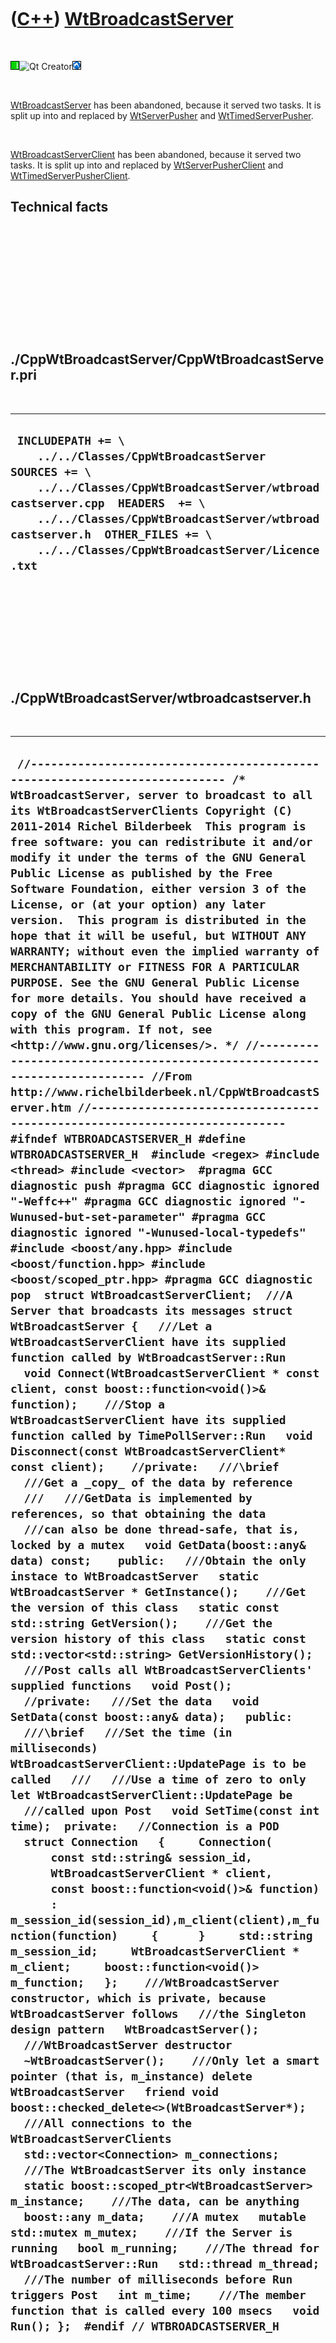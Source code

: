 



 

 

 

 

 

([C++](Cpp.md)) [WtBroadcastServer](CppWtBroadcastServer.md)
==============================================================

 

![Wt](PicWt.png)![Qt
Creator](PicQtCreator.png)![Lubuntu](PicLubuntu.png)

 

[WtBroadcastServer](CppWtBroadcastServer.md) has been abandoned,
because it served two tasks. It is split up into and replaced by
[WtServerPusher](CppWtServerPusher.md) and
[WtTimedServerPusher](CppWtTimedServerPusher.md).

 

[WtBroadcastServerClient](CppWtBroadcastServerClient.md) has been
abandoned, because it served two tasks. It is split up into and replaced
by [WtServerPusherClient](CppWtServerPusherClient.md) and
[WtTimedServerPusherClient](CppWtTimedServerPusherClient.md).

Technical facts
---------------

 

 

 

 

 

 

./CppWtBroadcastServer/CppWtBroadcastServer.pri
-----------------------------------------------

 

  --------------------------------------------------------------------------------------------------------------------------------------------------------------------------------------------------------------------------------------------------------------------------------------
  ` INCLUDEPATH += \     ../../Classes/CppWtBroadcastServer  SOURCES += \     ../../Classes/CppWtBroadcastServer/wtbroadcastserver.cpp  HEADERS  += \     ../../Classes/CppWtBroadcastServer/wtbroadcastserver.h  OTHER_FILES += \     ../../Classes/CppWtBroadcastServer/Licence.txt`
  --------------------------------------------------------------------------------------------------------------------------------------------------------------------------------------------------------------------------------------------------------------------------------------

 

 

 

 

 

./CppWtBroadcastServer/wtbroadcastserver.h
------------------------------------------

 

  --------------------------------------------------------------------------------------------------------------------------------------------------------------------------------------------------------------------------------------------------------------------------------------------------------------------------------------------------------------------------------------------------------------------------------------------------------------------------------------------------------------------------------------------------------------------------------------------------------------------------------------------------------------------------------------------------------------------------------------------------------------------------------------------------------------------------------------------------------------------------------------------------------------------------------------------------------------------------------------------------------------------------------------------------------------------------------------------------------------------------------------------------------------------------------------------------------------------------------------------------------------------------------------------------------------------------------------------------------------------------------------------------------------------------------------------------------------------------------------------------------------------------------------------------------------------------------------------------------------------------------------------------------------------------------------------------------------------------------------------------------------------------------------------------------------------------------------------------------------------------------------------------------------------------------------------------------------------------------------------------------------------------------------------------------------------------------------------------------------------------------------------------------------------------------------------------------------------------------------------------------------------------------------------------------------------------------------------------------------------------------------------------------------------------------------------------------------------------------------------------------------------------------------------------------------------------------------------------------------------------------------------------------------------------------------------------------------------------------------------------------------------------------------------------------------------------------------------------------------------------------------------------------------------------------------------------------------------------------------------------------------------------------------------------------------------------------------------------------------------------------------------------------------------------------------------------------------------------------------------------------------------------------------------------------------------------------------------------------------------------------------------------------------------------------------------------------------------------------------------------------------------------------------------------------------------------------------------------------------------------------------------------------------------------------------------------------------------------------------------------------------------------------------------------------------------------------------------------------------------------------------------------------------------------------------------------------------------------------------------------------------------------------------------------------------------------------------------------------------------------------------------------------------------------------------------------------------------------------------------------------------------------------------------------------------------------------
  ` //--------------------------------------------------------------------------- /* WtBroadcastServer, server to broadcast to all its WtBroadcastServerClients Copyright (C) 2011-2014 Richel Bilderbeek  This program is free software: you can redistribute it and/or modify it under the terms of the GNU General Public License as published by the Free Software Foundation, either version 3 of the License, or (at your option) any later version.  This program is distributed in the hope that it will be useful, but WITHOUT ANY WARRANTY; without even the implied warranty of MERCHANTABILITY or FITNESS FOR A PARTICULAR PURPOSE. See the GNU General Public License for more details. You should have received a copy of the GNU General Public License along with this program. If not, see <http://www.gnu.org/licenses/>. */ //--------------------------------------------------------------------------- //From http://www.richelbilderbeek.nl/CppWtBroadcastServer.htm //--------------------------------------------------------------------------- #ifndef WTBROADCASTSERVER_H #define WTBROADCASTSERVER_H  #include <regex> #include <thread> #include <vector>  #pragma GCC diagnostic push #pragma GCC diagnostic ignored "-Weffc++" #pragma GCC diagnostic ignored "-Wunused-but-set-parameter" #pragma GCC diagnostic ignored "-Wunused-local-typedefs" #include <boost/any.hpp> #include <boost/function.hpp> #include <boost/scoped_ptr.hpp> #pragma GCC diagnostic pop  struct WtBroadcastServerClient;  ///A Server that broadcasts its messages struct WtBroadcastServer {   ///Let a WtBroadcastServerClient have its supplied function called by WtBroadcastServer::Run   void Connect(WtBroadcastServerClient * const client, const boost::function<void()>& function);    ///Stop a WtBroadcastServerClient have its supplied function called by TimePollServer::Run   void Disconnect(const WtBroadcastServerClient* const client);    //private:   ///\brief   ///Get a _copy_ of the data by reference   ///   ///GetData is implemented by references, so that obtaining the data   ///can also be done thread-safe, that is, locked by a mutex   void GetData(boost::any& data) const;    public:   ///Obtain the only instace to WtBroadcastServer   static WtBroadcastServer * GetInstance();    ///Get the version of this class   static const std::string GetVersion();    ///Get the version history of this class   static const std::vector<std::string> GetVersionHistory();    ///Post calls all WtBroadcastServerClients' supplied functions   void Post();    //private:   ///Set the data   void SetData(const boost::any& data);   public:    ///\brief   ///Set the time (in milliseconds) WtBroadcastServerClient::UpdatePage is to be called   ///   ///Use a time of zero to only let WtBroadcastServerClient::UpdatePage be   ///called upon Post   void SetTime(const int time);  private:   //Connection is a POD   struct Connection   {     Connection(       const std::string& session_id,       WtBroadcastServerClient * client,       const boost::function<void()>& function)       : m_session_id(session_id),m_client(client),m_function(function)     {      }     std::string m_session_id;     WtBroadcastServerClient * m_client;     boost::function<void()> m_function;   };    ///WtBroadcastServer constructor, which is private, because WtBroadcastServer follows   ///the Singleton design pattern   WtBroadcastServer();    ///WtBroadcastServer destructor   ~WtBroadcastServer();    ///Only let a smart pointer (that is, m_instance) delete WtBroadcastServer   friend void boost::checked_delete<>(WtBroadcastServer*);    ///All connections to the WtBroadcastServerClients   std::vector<Connection> m_connections;    ///The WtBroadcastServer its only instance   static boost::scoped_ptr<WtBroadcastServer> m_instance;    ///The data, can be anything   boost::any m_data;    ///A mutex   mutable std::mutex m_mutex;    ///If the Server is running   bool m_running;    ///The thread for WtBroadcastServer::Run   std::thread m_thread;    ///The number of milliseconds before Run triggers Post   int m_time;    ///The member function that is called every 100 msecs   void Run(); };  #endif // WTBROADCASTSERVER_H`
  --------------------------------------------------------------------------------------------------------------------------------------------------------------------------------------------------------------------------------------------------------------------------------------------------------------------------------------------------------------------------------------------------------------------------------------------------------------------------------------------------------------------------------------------------------------------------------------------------------------------------------------------------------------------------------------------------------------------------------------------------------------------------------------------------------------------------------------------------------------------------------------------------------------------------------------------------------------------------------------------------------------------------------------------------------------------------------------------------------------------------------------------------------------------------------------------------------------------------------------------------------------------------------------------------------------------------------------------------------------------------------------------------------------------------------------------------------------------------------------------------------------------------------------------------------------------------------------------------------------------------------------------------------------------------------------------------------------------------------------------------------------------------------------------------------------------------------------------------------------------------------------------------------------------------------------------------------------------------------------------------------------------------------------------------------------------------------------------------------------------------------------------------------------------------------------------------------------------------------------------------------------------------------------------------------------------------------------------------------------------------------------------------------------------------------------------------------------------------------------------------------------------------------------------------------------------------------------------------------------------------------------------------------------------------------------------------------------------------------------------------------------------------------------------------------------------------------------------------------------------------------------------------------------------------------------------------------------------------------------------------------------------------------------------------------------------------------------------------------------------------------------------------------------------------------------------------------------------------------------------------------------------------------------------------------------------------------------------------------------------------------------------------------------------------------------------------------------------------------------------------------------------------------------------------------------------------------------------------------------------------------------------------------------------------------------------------------------------------------------------------------------------------------------------------------------------------------------------------------------------------------------------------------------------------------------------------------------------------------------------------------------------------------------------------------------------------------------------------------------------------------------------------------------------------------------------------------------------------------------------------------------------------------------------------------------------------------

 

 

 

 

 

./CppWtBroadcastServer/wtbroadcastserver.cpp
--------------------------------------------

 

  -------------------------------------------------------------------------------------------------------------------------------------------------------------------------------------------------------------------------------------------------------------------------------------------------------------------------------------------------------------------------------------------------------------------------------------------------------------------------------------------------------------------------------------------------------------------------------------------------------------------------------------------------------------------------------------------------------------------------------------------------------------------------------------------------------------------------------------------------------------------------------------------------------------------------------------------------------------------------------------------------------------------------------------------------------------------------------------------------------------------------------------------------------------------------------------------------------------------------------------------------------------------------------------------------------------------------------------------------------------------------------------------------------------------------------------------------------------------------------------------------------------------------------------------------------------------------------------------------------------------------------------------------------------------------------------------------------------------------------------------------------------------------------------------------------------------------------------------------------------------------------------------------------------------------------------------------------------------------------------------------------------------------------------------------------------------------------------------------------------------------------------------------------------------------------------------------------------------------------------------------------------------------------------------------------------------------------------------------------------------------------------------------------------------------------------------------------------------------------------------------------------------------------------------------------------------------------------------------------------------------------------------------------------------------------------------------------------------------------------------------------------------------------------------------------------------------------------------------------------------------------------------------------------------------------------------------------------------------------------------------------------------------------------------------------------------------------------------------------------------------------------------------------------------------------------------------------------------------------------------------------------------------------------------------------------------------------------------------------------------------------------------------------------------------------------------------------------------------------------------------------------------------------------------------------------------------------------------------------------------------------------------------------------------------------------------------------------------------------------------------------------------------------------------------------------------------------------------------------------------------------------------------------------------------------------------------------------------------------------------------------------------------------------------------------------------------------------------------------------------------------------------------------------------------------------------------------------------------------------------------------------------------------------------------------------------------------------------------------------------------------------------------------------------------------------------------------------------------------------------------------------------------------------------------------------------------------------------------------------------------------------------------------------------------------------
  ` //--------------------------------------------------------------------------- /* WtBroadcastServer, server to broadcast to all its WtBroadcastServerClients Copyright (C) 2011-2014 Richel Bilderbeek  This program is free software: you can redistribute it and/or modify it under the terms of the GNU General Public License as published by the Free Software Foundation, either version 3 of the License, or (at your option) any later version.  This program is distributed in the hope that it will be useful, but WITHOUT ANY WARRANTY; without even the implied warranty of MERCHANTABILITY or FITNESS FOR A PARTICULAR PURPOSE. See the GNU General Public License for more details. You should have received a copy of the GNU General Public License along with this program. If not, see <http://www.gnu.org/licenses/>. */ //--------------------------------------------------------------------------- //From http://www.richelbilderbeek.nl/CppWtBroadcastServer.htm //--------------------------------------------------------------------------- #include "wtbroadcastserver.h"  #include <algorithm> #include <chrono> #include <numeric>  #pragma GCC diagnostic push #pragma GCC diagnostic ignored "-Weffc++" #pragma GCC diagnostic ignored "-Wunused-but-set-parameter" #pragma GCC diagnostic ignored "-Wunused-local-typedefs" #include <boost/bind.hpp>  #include <Wt/WApplication> #include <Wt/WServer>  #pragma GCC diagnostic pop  boost::scoped_ptr<WtBroadcastServer> WtBroadcastServer::m_instance;  WtBroadcastServer::WtBroadcastServer()   : m_running(true),     m_thread(boost::bind(&WtBroadcastServer::Run, this)),     m_time(1000) {  }  WtBroadcastServer::~WtBroadcastServer() {   m_running = false;   m_thread.join(); }   void WtBroadcastServer::Connect(    WtBroadcastServerClient * const client,    const boost::function<void()>& function) {   std::lock_guard<std::mutex> lock(m_mutex);    m_connections.push_back(     Connection(       Wt::WApplication::instance()->sessionId(),       client,       function)); }  void WtBroadcastServer::Disconnect(const WtBroadcastServerClient* const client) {   std::lock_guard<std::mutex> lock(m_mutex);   m_connections.erase(     std::remove_if(m_connections.begin(),m_connections.end(),       [client](const Connection& c) { return c.m_client == client; } )); }  void WtBroadcastServer::GetData(boost::any& data) const {   //Let this thread sleep, to give the other thread a chance   std::this_thread::sleep_for(std::chrono::milliseconds(1));   std::lock_guard<std::mutex> lock(m_mutex);   data = m_data; }  WtBroadcastServer * WtBroadcastServer::GetInstance() {   if (!m_instance) m_instance.reset(new WtBroadcastServer);   return m_instance.get(); }  const std::string WtBroadcastServer::GetVersion() {   return "3.0"; }  const std::vector<std::string> WtBroadcastServer::GetVersionHistory() {   std::vector<std::string> v;   v.push_back("2011-07-27: version 1.0: initial version");   v.push_back("2011-07-29: version 2.0: added Post member function");   v.push_back("2011-07-29: version 2.1: fixed bug in timed updates");   v.push_back("2011-08-01: version 3.0: made reading data thread-safe");   return v; }  void WtBroadcastServer::Post() {   ///Let this thread sleep, to give the other thread a chance   //std::this_thread::sleep_for(std::chrono::milliseconds(10));   std::lock_guard<std::mutex> lock(m_mutex);    std::for_each(m_connections.begin(),m_connections.end(),     [](const Connection& i) { Wt::WServer::instance()->post(i.m_session_id, i.m_function); }); }  void WtBroadcastServer::Run() {   while (m_running)   {     std::this_thread::sleep_for(std::chrono::milliseconds(m_time));     {       std::lock_guard<std::mutex> lock(m_mutex);       //Do not call Post here!       std::for_each(m_connections.begin(),m_connections.end(),         [](const Connection& i) { Wt::WServer::instance()->post(i.m_session_id, i.m_function); });     }   } }  void WtBroadcastServer::SetData(const boost::any& data) {   ///Let this thread sleep, to give the other thread a chance   //std::this_thread::sleep_for(std::chrono::milliseconds(1));    std::lock_guard<std::mutex> lock(m_mutex);   m_data = data;   //Notify the WtBroadcastServerClients   //Do not call Post here!   std::for_each(m_connections.begin(),m_connections.end(),     [](const Connection& i) { Wt::WServer::instance()->post(i.m_session_id, i.m_function); }); }  void WtBroadcastServer::SetTime(const int time) {   std::lock_guard<std::mutex> lock(m_mutex);   m_running = time > 0;   m_time = time; }`
  -------------------------------------------------------------------------------------------------------------------------------------------------------------------------------------------------------------------------------------------------------------------------------------------------------------------------------------------------------------------------------------------------------------------------------------------------------------------------------------------------------------------------------------------------------------------------------------------------------------------------------------------------------------------------------------------------------------------------------------------------------------------------------------------------------------------------------------------------------------------------------------------------------------------------------------------------------------------------------------------------------------------------------------------------------------------------------------------------------------------------------------------------------------------------------------------------------------------------------------------------------------------------------------------------------------------------------------------------------------------------------------------------------------------------------------------------------------------------------------------------------------------------------------------------------------------------------------------------------------------------------------------------------------------------------------------------------------------------------------------------------------------------------------------------------------------------------------------------------------------------------------------------------------------------------------------------------------------------------------------------------------------------------------------------------------------------------------------------------------------------------------------------------------------------------------------------------------------------------------------------------------------------------------------------------------------------------------------------------------------------------------------------------------------------------------------------------------------------------------------------------------------------------------------------------------------------------------------------------------------------------------------------------------------------------------------------------------------------------------------------------------------------------------------------------------------------------------------------------------------------------------------------------------------------------------------------------------------------------------------------------------------------------------------------------------------------------------------------------------------------------------------------------------------------------------------------------------------------------------------------------------------------------------------------------------------------------------------------------------------------------------------------------------------------------------------------------------------------------------------------------------------------------------------------------------------------------------------------------------------------------------------------------------------------------------------------------------------------------------------------------------------------------------------------------------------------------------------------------------------------------------------------------------------------------------------------------------------------------------------------------------------------------------------------------------------------------------------------------------------------------------------------------------------------------------------------------------------------------------------------------------------------------------------------------------------------------------------------------------------------------------------------------------------------------------------------------------------------------------------------------------------------------------------------------------------------------------------------------------------------------------------------------------------------------------

 

 

 

 

 

./CppWtBroadcastServer/wtbroadcastserverclient.h
------------------------------------------------

 

  -----------------------------------------------------------------------------------------------------------------------------------------------------------------------------------------------------------------------------------------------------------------------------------------------------------------------------------------------------------------------------------------------------------------------------------------------------------------------------------------------------------------------------------------------------------------------------------------------------------------------------------------------------------------------------------------------------------------------------------------------------------------------------------------------------------------------------------------------------------------------------------------------------------------------------------------------------------------------------------------------------------------------------------------------------------------------------------------------------------------------------------------------------------------------------
  ` //--------------------------------------------------------------------------- #ifndef WTBROADCASTSERVERCLIENT_H #define WTBROADCASTSERVERCLIENT_H //--------------------------------------------------------------------------- #include <string> #include <vector> //--------------------------------------------------------------------------- ///WtBroadcastServerClient is a client responding to WtBroadcastServer ///and to be used as a base class struct WtBroadcastServerClient {   virtual ~WtBroadcastServerClient();    ///Get the version of this class   static const std::string GetVersion();    ///Get the version history of this class   static const std::vector<std::string> GetVersionHistory();    ///UpdatePage is called when the WtBroadcastServer triggers an update by timer   virtual void UpdatePage() = 0;    protected:   ///WtBroadcastServerClient constructor is protected   ///because it is to be used as a base class   WtBroadcastServerClient();    private:   ///Respond to the server   void OnServer(); }; //--------------------------------------------------------------------------- #endif // WTBROADCASTSERVERCLIENT_H`
  -----------------------------------------------------------------------------------------------------------------------------------------------------------------------------------------------------------------------------------------------------------------------------------------------------------------------------------------------------------------------------------------------------------------------------------------------------------------------------------------------------------------------------------------------------------------------------------------------------------------------------------------------------------------------------------------------------------------------------------------------------------------------------------------------------------------------------------------------------------------------------------------------------------------------------------------------------------------------------------------------------------------------------------------------------------------------------------------------------------------------------------------------------------------------------

 

 

 

 

 

./CppWtBroadcastServer/wtbroadcastserverclient.cpp
--------------------------------------------------

 

  ---------------------------------------------------------------------------------------------------------------------------------------------------------------------------------------------------------------------------------------------------------------------------------------------------------------------------------------------------------------------------------------------------------------------------------------------------------------------------------------------------------------------------------------------------------------------------------------------------------------------------------------------------------------------------------------------------------------------------------------------------------------------------------------------------------------------------------------------------------------------------------------------------------------------------------------------------------------------------------------------------------------------------------------------------------------------------------------------------------------------------------------------------------------------------------------------------------------------------------------------------------------------------------------------------------------------------------------------------------------------------------------------------------------------------------------------------------------------------------------------------------------------------------------------------------------------------------------------------------------------------------------------------------------------------------------------------------------------------------------------------------------------------------------------------------------------------------------------------------------------------------------------------------------------------------------------------------------------------------------------------------------------------------------------------------------------------------------------------------------------------------------------------------------------------------------------------------------------------------------------------------------------------------------------------------------------------------------------------------------------------------------------------------------------------------------------------------------------------------------------------------------------------------------------------------------------------------------------------------------------------------------------------------------------------------------------------------------------------------------
  ` //--------------------------------------------------------------------------- /* WtBroadcastServerClient, client of WtBroadcastServer Copyright (C) 2011 Richel Bilderbeek  This program is free software: you can redistribute it and/or modify it under the terms of the GNU General Public License as published by the Free Software Foundation, either version 3 of the License, or (at your option) any later version.  This program is distributed in the hope that it will be useful, but WITHOUT ANY WARRANTY; without even the implied warranty of MERCHANTABILITY or FITNESS FOR A PARTICULAR PURPOSE. See the GNU General Public License for more details. You should have received a copy of the GNU General Public License along with this program. If not, see <http://www.gnu.org/licenses/>. */ //--------------------------------------------------------------------------- //From http://www.richelbilderbeek.nl/CppWtBroadcastServerClient.htm //--------------------------------------------------------------------------- #include <boost/bind.hpp> //--------------------------------------------------------------------------- #include <Wt/WApplication> //--------------------------------------------------------------------------- #include "wtbroadcastserver.h" #include "wtbroadcastserverclient.h" //--------------------------------------------------------------------------- WtBroadcastServerClient::WtBroadcastServerClient() {   Wt::WApplication::instance()->enableUpdates(true);   WtBroadcastServer::GetInstance()->Connect(     this,boost::bind(&WtBroadcastServerClient::OnServer,this));    //Never call virtual functions during construction or destruction   //Scott Meyers, Effective C++, item 9   //OnServer(); } //--------------------------------------------------------------------------- WtBroadcastServerClient::~WtBroadcastServerClient() {   Wt::WApplication::instance()->enableUpdates(false);   WtBroadcastServer::GetInstance()->Disconnect(this); } //--------------------------------------------------------------------------- const std::string WtBroadcastServerClient::GetVersion() {   return "1.0"; } //--------------------------------------------------------------------------- const std::vector<std::string> WtBroadcastServerClient::GetVersionHistory() {   std::vector<std::string> v;   v.push_back("2011-07-27: version 1.0: initial version");   return v; } //--------------------------------------------------------------------------- void WtBroadcastServerClient::OnServer() {   UpdatePage();   Wt::WApplication::instance()->triggerUpdate(); } //---------------------------------------------------------------------------`
  ---------------------------------------------------------------------------------------------------------------------------------------------------------------------------------------------------------------------------------------------------------------------------------------------------------------------------------------------------------------------------------------------------------------------------------------------------------------------------------------------------------------------------------------------------------------------------------------------------------------------------------------------------------------------------------------------------------------------------------------------------------------------------------------------------------------------------------------------------------------------------------------------------------------------------------------------------------------------------------------------------------------------------------------------------------------------------------------------------------------------------------------------------------------------------------------------------------------------------------------------------------------------------------------------------------------------------------------------------------------------------------------------------------------------------------------------------------------------------------------------------------------------------------------------------------------------------------------------------------------------------------------------------------------------------------------------------------------------------------------------------------------------------------------------------------------------------------------------------------------------------------------------------------------------------------------------------------------------------------------------------------------------------------------------------------------------------------------------------------------------------------------------------------------------------------------------------------------------------------------------------------------------------------------------------------------------------------------------------------------------------------------------------------------------------------------------------------------------------------------------------------------------------------------------------------------------------------------------------------------------------------------------------------------------------------------------------------------------------------------

 

 

 

 

 





 




This page has been created by the [tool](Tools.md)
[CodeToHtml](ToolCodeToHtml.md)
